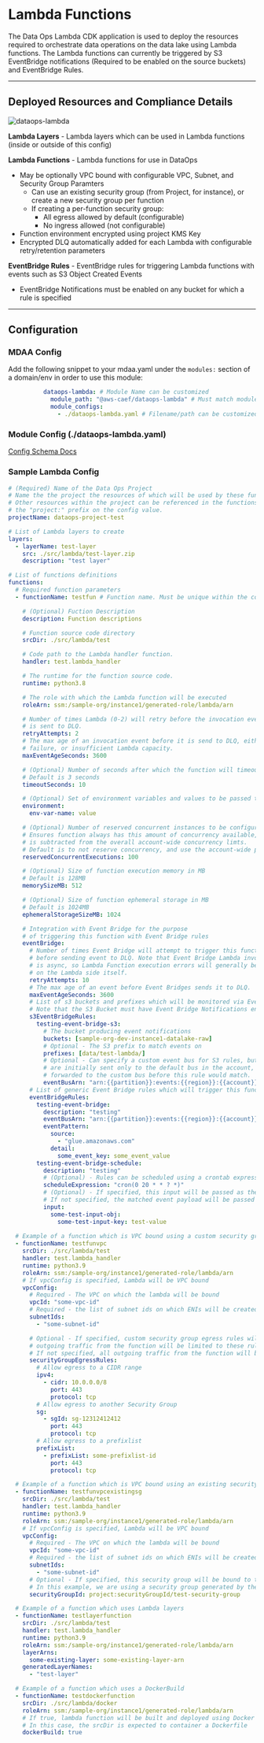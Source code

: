 # Lambda Functions

The Data Ops Lambda CDK application is used to deploy the resources required to orchestrate data operations on the data lake using Lambda functions. The Lambda functions can currently be triggered by S3 EventBridge notifications (Required to be enabled on the source buckets) and EventBridge Rules.

***

## Deployed Resources and Compliance Details

![dataops-lambda](../../../constructs/L3/dataops/dataops-lambda-l3-construct/docs/dataops-lambda.png)

**Lambda Layers** - Lambda layers which can be used in Lambda functions (inside or outside of this config)

**Lambda Functions** - Lambda functions for use in DataOps
  
* May be optionally VPC bound with configurable VPC, Subnet, and Security Group Paramters
  * Can use an existing security group (from Project, for instance), or create a new security group per function
  * If creating a per-function security group:
    * All egress allowed by default (configurable)
    * No ingress allowed (not configurable)
* Function environment encrypted using project KMS Key
* Encrypted DLQ automatically added for each Lambda with configurable retry/retention parameters

**EventBridge Rules** - EventBridge rules for triggering Lambda functions with events such as S3 Object Created Events

* EventBridge Notifications must be enabled on any bucket for which a rule is specified

***

## Configuration

### MDAA Config

Add the following snippet to your mdaa.yaml under the `modules:` section of a domain/env in order to use this module:

```yaml
          dataops-lambda: # Module Name can be customized
            module_path: "@aws-caef/dataops-lambda" # Must match module NPM package name
            module_configs:
              - ./dataops-lambda.yaml # Filename/path can be customized
```

### Module Config (./dataops-lambda.yaml)

[Config Schema Docs](SCHEMA.md)

### Sample Lambda Config

```yaml
# (Required) Name of the Data Ops Project
# Name the the project the resources of which will be used by these functions.
# Other resources within the project can be referenced in the functions config using
# the "project:" prefix on the config value.
projectName: dataops-project-test

# List of Lambda layers to create
layers:
  - layerName: test-layer
    src: ./src/lambda/test-layer.zip
    description: "test layer"

# List of functions definitions
functions:
  # Required function parameters
  - functionName: testfun # Function name. Must be unique within the config.

    # (Optional) Fuction Description
    description: Function descriptions

    # Function source code directory
    srcDir: ./src/lambda/test

    # Code path to the Lambda handler function.
    handler: test.lambda_handler

    # The runtime for the function source code.
    runtime: python3.8

    # The role with which the Lambda function will be executed
    roleArn: ssm:/sample-org/instance1/generated-role/lambda/arn

    # Number of times Lambda (0-2) will retry before the invocation event
    # is sent to DLQ.
    retryAttempts: 2
    # The max age of an invocation event before it is send to DLQ, either due to
    # failure, or insufficient Lambda capacity.
    maxEventAgeSeconds: 3600

    # (Optional) Number of seconds after which the function will timeout.
    # Default is 3 seconds
    timeoutSeconds: 10

    # (Optional) Set of environment variables and values to be passed to function
    environment:
      env-var-name: value

    # (Optional) Number of reserved concurrent instances to be configured on the function.
    # Ensures function always has this amount of concurrency available, but
    # is subtracted from the overall account-wide concurrency limts.
    # Default is to not reserve concurrency, and use the account-wide pool.
    reservedConcurrentExecutions: 100

    # (Optional) Size of function execution memory in MB
    # Default is 128MB
    memorySizeMB: 512

    # (Optional) Size of function ephemeral storage in MB
    # Default is 1024MB
    ephemeralStorageSizeMB: 1024

    # Integration with Event Bridge for the purpose
    # of triggering this function with Event Bridge rules
    eventBridge:
      # Number of times Event Bridge will attempt to trigger this function
      # before sending event to DLQ. Note that Event Bridge Lambda invocation
      # is async, so Lambda Function execution errors will generally be handled
      # on the Lambda side itself.
      retryAttempts: 10
      # The max age of an event before Event Bridges sends it to DLQ.
      maxEventAgeSeconds: 3600
      # List of s3 buckets and prefixes which will be monitored via EventBridge in order to trigger this function
      # Note that the S3 Bucket must have Event Bridge Notifications enabled.
      s3EventBridgeRules:
        testing-event-bridge-s3:
          # The bucket producing event notifications
          buckets: [sample-org-dev-instance1-datalake-raw]
          # Optional - The S3 prefix to match events on
          prefixes: [data/test-lambda/]
          # Optional - Can specify a custom event bus for S3 rules, but note that S3 EventBridge notifications
          # are initially sent only to the default bus in the account, and would need to be
          # forwarded to the custom bus before this rule would match.
          eventBusArn: "arn:{{partition}}:events:{{region}}:{{account}}:event-bus/some-custom-name"
      # List of generic Event Bridge rules which will trigger this function
      eventBridgeRules:
        testing-event-bridge:
          description: "testing"
          eventBusArn: "arn:{{partition}}:events:{{region}}:{{account}}:event-bus/some-custom-name"
          eventPattern:
            source:
              - "glue.amazonaws.com"
            detail:
              some_event_key: some_event_value
        testing-event-bridge-schedule:
          description: "testing"
          # (Optional) - Rules can be scheduled using a crontab expression
          scheduleExpression: "cron(0 20 * * ? *)"
          # (Optional) - If specified, this input will be passed as the event payload to the function.
          # If not specified, the matched event payload will be passed as input.
          input:
            some-test-input-obj:
              some-test-input-key: test-value
              
  # Example of a function which is VPC bound using a custom security group for this function
  - functionName: testfunvpc
    srcDir: ./src/lambda/test
    handler: test.lambda_handler
    runtime: python3.9
    roleArn: ssm:/sample-org/instance1/generated-role/lambda/arn
    # If vpcConfig is specified, Lambda will be VPC bound
    vpcConfig:
      # Required - The VPC on which the lambda will be bound
      vpcId: "some-vpc-id"
      # Required - the list of subnet ids on which ENIs will be created for the Lambda
      subnetIds:
        - "some-subnet-id"

      # Optional - If specified, custom security group egress rules will be generated, and
      # outgoing traffic from the function will be limited to these rules.
      # If not specified, all outgoing traffic from the function will be permitted.
      securityGroupEgressRules:
        # Allow egress to a CIDR range
        ipv4:
          - cidr: 10.0.0.0/8
            port: 443
            protocol: tcp
        # Allow egress to another Security Group
        sg:
          - sgId: sg-12312412412
            port: 443
            protocol: tcp
        # Allow egress to a prefixlist
        prefixList:
          - prefixList: some-prefixlist-id
            port: 443
            protocol: tcp

  # Example of a function which is VPC bound using an existing security group
  - functionName: testfunvpcexistingsg
    srcDir: ./src/lambda/test
    handler: test.lambda_handler
    runtime: python3.9
    roleArn: ssm:/sample-org/instance1/generated-role/lambda/arn
    # If vpcConfig is specified, Lambda will be VPC bound
    vpcConfig:
      # Required - The VPC on which the lambda will be bound
      vpcId: "some-vpc-id"
      # Required - the list of subnet ids on which ENIs will be created for the Lambda
      subnetIds:
        - "some-subnet-id"
      # Optional - If specified, this security group will be bound to the Lambda function vpc interfaces
      # In this example, we are using a security group generated by the DataOps Project module
      securityGroupId: project:securityGroupId/test-security-group

  # Example of a function which uses Lambda layers
  - functionName: testlayerfunction
    srcDir: ./src/lambda/test
    handler: test.lambda_handler
    runtime: python3.9
    roleArn: ssm:/sample-org/instance1/generated-role/lambda/arn
    layerArns:
      some-existing-layer: some-existing-layer-arn
    generatedLayerNames:
      - "test-layer"

  # Example of a function which uses a DockerBuild
  - functionName: testdockerfunction
    srcDir: ./src/lambda/docker
    roleArn: ssm:/sample-org/instance1/generated-role/lambda/arn
    # If true, lambda function will be built and deployed using Docker
    # In this case, the srcDir is expected to container a Dockerfile
    dockerBuild: true
```
